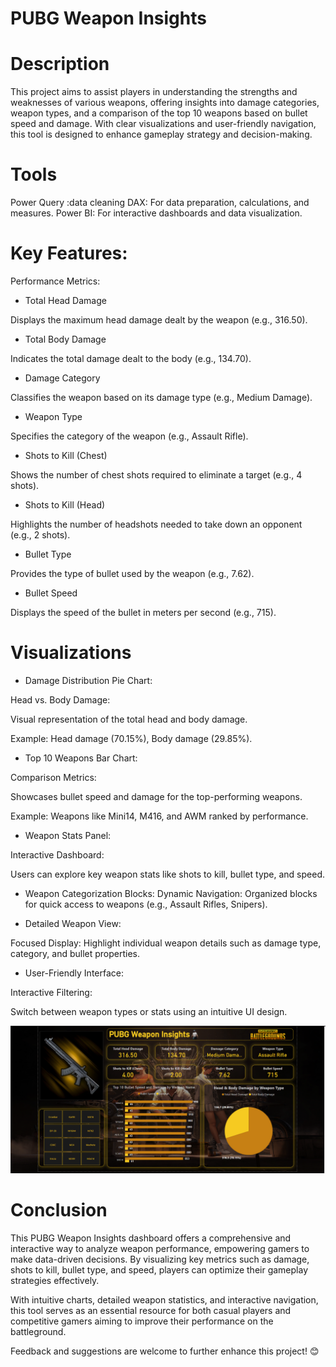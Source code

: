 # PUBG Weapon Insights

# Description

This project aims to assist players in understanding the strengths and weaknesses of various weapons, offering insights into damage categories, weapon types, and a comparison of the top 10 weapons based on bullet speed and damage. With clear visualizations and user-friendly navigation, this tool is designed to enhance gameplay strategy and decision-making.

# Tools
Power Query :data cleaning
DAX: For data preparation, calculations, and measures.
Power BI: For interactive dashboards and data visualization.



# Key Features:
Performance Metrics:

- Total Head Damage

Displays the maximum head damage dealt by the weapon (e.g., 316.50).


- Total Body Damage

Indicates the total damage dealt to the body (e.g., 134.70).

- Damage Category

Classifies the weapon based on its damage type (e.g., Medium Damage).

- Weapon Type

Specifies the category of the weapon (e.g., Assault Rifle).

- Shots to Kill (Chest)

Shows the number of chest shots required to eliminate a target (e.g., 4 shots).

- Shots to Kill (Head)

Highlights the number of headshots needed to take down an opponent (e.g., 2 shots).

- Bullet Type

Provides the type of bullet used by the weapon (e.g., 7.62).

- Bullet Speed

Displays the speed of the bullet in meters per second (e.g., 715).

# Visualizations

- Damage Distribution Pie Chart:

Head vs. Body Damage:

Visual representation of the total head and body damage.

Example: Head damage (70.15%), Body damage (29.85%).

- Top 10 Weapons Bar Chart:

Comparison Metrics:

Showcases bullet speed and damage for the top-performing weapons.

Example: Weapons like Mini14, M416, and AWM ranked by performance.

- Weapon Stats Panel:

Interactive Dashboard:

Users can explore key weapon stats like shots to kill, bullet type, and speed.

- Weapon Categorization Blocks:
Dynamic Navigation:
Organized blocks for quick access to weapons (e.g., Assault Rifles, Snipers).

- Detailed Weapon View:
  
Focused Display:
Highlight individual weapon details such as damage type, category, and bullet properties.

- User-Friendly Interface:

Interactive Filtering:

Switch between weapon types or stats using an intuitive UI design.

![Pubg_Weapon_Dashboard.png](Pubg_Weapon_Dashboard.png)


# Conclusion
This PUBG Weapon Insights dashboard offers a comprehensive and interactive way to analyze weapon performance, empowering gamers to make data-driven decisions. By visualizing key metrics such as damage, shots to kill, bullet type, and speed, players can optimize their gameplay strategies effectively.

With intuitive charts, detailed weapon statistics, and interactive navigation, this tool serves as an essential resource for both casual players and competitive gamers aiming to improve their performance on the battleground.

Feedback and suggestions are welcome to further enhance this project! 😊



